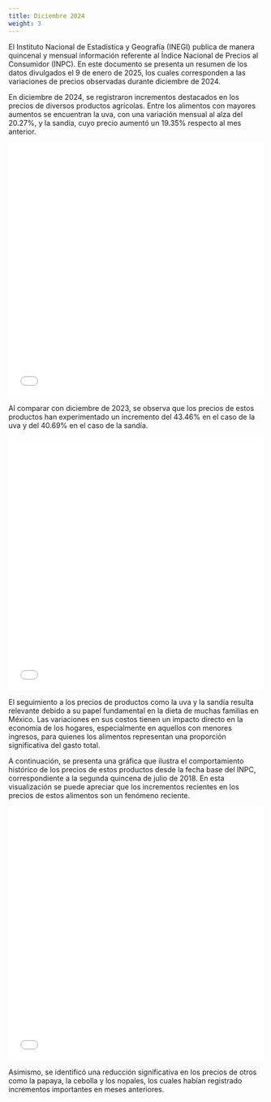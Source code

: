 ```yaml
---
title: Diciembre 2024
weight: 3
---
```


El Instituto Nacional de Estadística y Geografía (INEGI) publica de manera quincenal y mensual información referente al Índice Nacional de Precios al Consumidor (INPC). En este documento se presenta un resumen de los datos divulgados el 9 de enero de 2025, los cuales corresponden a las variaciones de precios observadas durante diciembre de 2024.

En diciembre de 2024, se registraron incrementos destacados en los precios de diversos productos agrícolas. Entre los alimentos con mayores aumentos se encuentran la uva, con una variación mensual al alza del 20.27%, y la sandía, cuyo precio aumentó un 19.35% respecto al mes anterior.

<iframe src="/treemap_inpc_mensual_dic24.html" width="100%" height="500" style="border:none;"></iframe>

Al comparar con diciembre de 2023, se observa que los precios de estos productos han experimentado un incremento del 43.46% en el caso de la uva y del 40.69% en el caso de la sandía.

<iframe src="/treemap_inpc_anual_dic24.html" width="100%" height="500" style="border:none;"></iframe>

El seguimiento a los precios de productos como la uva y la sandía resulta relevante debido a su papel fundamental en la dieta de muchas familias en México. Las variaciones en sus costos tienen un impacto directo en la economía de los hogares, especialmente en aquellos con menores ingresos, para quienes los alimentos representan una proporción significativa del gasto total.

A continuación, se presenta una gráfica que ilustra el comportamiento histórico de los precios de estos productos desde la fecha base del INPC, correspondiente a la segunda quincena de julio de 2018. En esta visualización se puede apreciar que los incrementos recientes en los precios de estos alimentos son un fenómeno reciente.

<iframe src="/linesdic2024.html" width="100%" height="500" style="border:none;"></iframe>

Asimismo, se identificó una reducción significativa en los precios de otros como la papaya, la cebolla y los nopales, los cuales habían registrado incrementos importantes en meses anteriores.